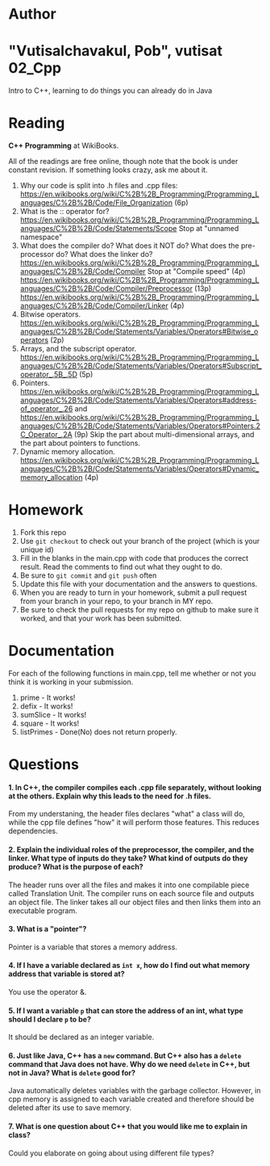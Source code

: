Author
==========
"Vutisalchavakul, Pob", vutisat
02_Cpp
======

Intro to C++, learning to do things you can already do in Java

Reading
=======

**C++ Programming** at WikiBooks.

All of the readings are free online, though note that the book is under constant revision. If something looks crazy, ask me about it.

1. Why our code is split into .h files and .cpp files: https://en.wikibooks.org/wiki/C%2B%2B_Programming/Programming_Languages/C%2B%2B/Code/File_Organization (6p)
2. What is the :: operator for? https://en.wikibooks.org/wiki/C%2B%2B_Programming/Programming_Languages/C%2B%2B/Code/Statements/Scope Stop at "unnamed namespace"
3. What does the compiler do? What does it NOT do? What does the pre-processor do? What does the linker do? https://en.wikibooks.org/wiki/C%2B%2B_Programming/Programming_Languages/C%2B%2B/Code/Compiler Stop at "Compile speed" (4p) https://en.wikibooks.org/wiki/C%2B%2B_Programming/Programming_Languages/C%2B%2B/Code/Compiler/Preprocessor (13p) https://en.wikibooks.org/wiki/C%2B%2B_Programming/Programming_Languages/C%2B%2B/Code/Compiler/Linker (4p)
4. Bitwise operators. https://en.wikibooks.org/wiki/C%2B%2B_Programming/Programming_Languages/C%2B%2B/Code/Statements/Variables/Operators#Bitwise_operators (2p)
5. Arrays, and the subscript operator. https://en.wikibooks.org/wiki/C%2B%2B_Programming/Programming_Languages/C%2B%2B/Code/Statements/Variables/Operators#Subscript_operator_.5B_.5D (5p)
6. Pointers. https://en.wikibooks.org/wiki/C%2B%2B_Programming/Programming_Languages/C%2B%2B/Code/Statements/Variables/Operators#address-of_operator_.26 and https://en.wikibooks.org/wiki/C%2B%2B_Programming/Programming_Languages/C%2B%2B/Code/Statements/Variables/Operators#Pointers.2C_Operator_.2A (9p) Skip the part about multi-dimensional arrays, and the part about pointers to functions.
7. Dynamic memory allocation. https://en.wikibooks.org/wiki/C%2B%2B_Programming/Programming_Languages/C%2B%2B/Code/Statements/Variables/Operators#Dynamic_memory_allocation (4p)

Homework
========

1. Fork this repo
2. Use `git checkout` to check out your branch of the project (which is your unique id)
3. Fill in the blanks in the main.cpp with code that produces the correct result. Read the comments to find out what they ought to do.
4. Be sure to `git commit` and `git push` often
5. Update this file with your documentation and the answers to questions.
6. When you are ready to turn in your homework, submit a pull request from your branch in your repo, to your branch in MY repo.
7. Be sure to check the pull requests for my repo on github to make sure it worked, and that your work has been submitted.

Documentation
=========

For each of the following functions in main.cpp, tell me whether or not you think it is working in your submission.

1. prime - It works!
2. defix - It works!
3. sumSlice - It works!
4. square - It works!
5. listPrimes - Done(No) does not return properly.



Questions
=======

#### 1. In C++, the compiler compiles each .cpp file separately, without looking at the others. Explain why this leads to the need for .h files.

From my understaning, the header files declares "what" a class will do, while the cpp file defines "how" it will perform those features.
This reduces dependencies.

#### 2. Explain the individual roles of the preprocessor, the compiler, and the linker. What type of inputs do they take? What kind of outputs do they produce? What is the purpose of each?

The header runs over all the files and makes it into one compilable piece called Translation Unit. The compiler runs on each source file and outputs an object file. The linker takes all our object files and then links them into an executable program.

#### 3. What is a "pointer"?

Pointer is a variable that stores a memory address.

#### 4. If I have a variable declared as `int x`, how do I find out what memory address that variable is stored at?

You use the operator &.

#### 5. If I want a variable `p` that can store the address of an int, what type should I declare `p` to be?

It should be declared as an integer variable.

#### 6. Just like Java, C++ has a `new` command. But C++ also has a `delete` command that Java does not have. Why do we need `delete` in C++, but not in Java? What is `delete` good for?

Java automatically deletes variables with the garbage collector. However, in cpp memory is assigned to each variable created and therefore should be deleted after its use to save memory.

#### 7. What is one question about C++ that you would like me to explain in class?
Could you elaborate on going about using different file types?